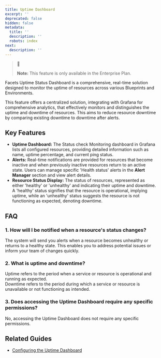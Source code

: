 ```yaml
---
title: Uptime Dashboard
excerpt: ''
deprecated: false
hidden: false
metadata:
  title: ''
  description: ''
  robots: index
next:
  description: ''
---
```

> 📘
>
> **Note:** This feature is only available in the Enterprise Plan.

Facets Uptime Status Dashboard is a comprehensive, real-time solution designed to monitor the uptime of resources across various Blueprints and Environments. 

This feature offers a centralized solution, integrating with Grafana for comprehensive analytics, that effectively monitors and distinguishes the uptime and downtime of resources. This aims to reduce resource downtime by comparing existing downtime to downtime after alerts.

## Key Features

* **Uptime Dashboard:** The Status check Monitoring dashboard in Grafana lists all configured resources, providing detailed information such as name, uptime percentage, and current ping status.
* **Alerts:** Real-time notifications are provided for resources that become inactive and when previously inactive resources return to an active state. Users can manage specific 'Health status' alerts in the **Alert Manager** section and view alert details.
* **Resource Status Display:** The status of resources, represented as either 'healthy' or 'unhealthy' and indicating their uptime and downtime. A 'healthy' status signifies that the resource is operational, implying uptime, while an 'unhealthy' status suggests the resource is not functioning as expected, denoting downtime.

## FAQ

### 1. How will I be notified when a resource's status changes?

The system will send you alerts when a resource becomes unhealthy or returns to a healthy state. This enables you to address potential issues or inform your team of changes quickly.

### 2. What is uptime and downtime?

Uptime refers to the period when a service or resource is operational and running as expected.\
Downtime refers to the period during which a service or resource is unavailable or not functioning as intended.

### 3. Does accessing the Uptime Dashboard require any specific permissions?

No, accessing the Uptime Dashboard does not require any specific permissions.

## Related Guides

* [Configuring the Uptime Dashboard](https://readme.facets.cloud/docs/configuring-the-uptime-dashboard)
